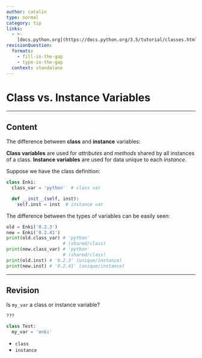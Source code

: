 ```yaml
---
author: catalin
type: normal
category: tip
links:
  - >-
    [docs.python.org](https://docs.python.org/3.5/tutorial/classes.html#class-and-instance-variables){website}
revisionQuestion:
  formats:
    - fill-in-the-gap
    - type-in-the-gap
  context: standalone
---
```


# Class vs. Instance Variables


---

## Content

The difference between **class** and **instance** variables:

**Class variables** are used for *attributes* and *methods* shared by all instances of a class. **Instance variables** are used for data unique to each *instance*.

Suppose we have the class definition:

```python
class Enki:
  class_var = 'python'  # class var

  def __init__(self, inst):
    self.inst = inst  # instance var
```

The difference between the types of variables can be easily seen:

```python
old = Enki('0.2.3')
new = Enki('0.2.41')
print(old.class_var) # 'python'
                     # (shared/class)
print(new.class_var) # 'python'
                     # (shared/class)
print(old.inst) # '0.2.3' (unique/instance)
print(new.inst) # '0.2.41' (unique/instance)
```


---

## Revision

Is `my_var` a class or instance variable?

```plain-text
???
```

```python
class Test:
  my_var = 'enki'
```

- `class`
- `instance`
 
